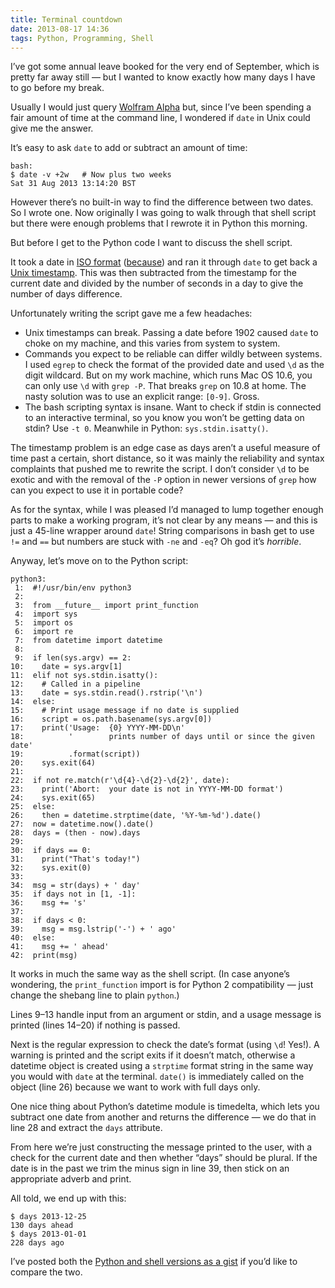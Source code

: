 ```yaml
---
title: Terminal countdown
date: 2013-08-17 14:36
tags: Python, Programming, Shell
---
```


I’ve got some annual leave booked for the very end of September, which is pretty far away still — but I wanted to know exactly how many days I have to go before my break.

Usually I would just query [Wolfram Alpha][wa] but, since I’ve been spending a fair amount of time at the command line, I wondered if `date` in Unix could give me the answer.

[wa]: http://www.wolframalpha.com/input/?i=Days+until+December+25+2013

It’s easy to ask `date` to add or subtract an amount of time:

    bash:
    $ date -v +2w   # Now plus two weeks
    Sat 31 Aug 2013 13:14:20 BST

However there’s no built-in way to find the difference between two dates. So I wrote one. Now originally I was going to walk through that shell script but there were enough problems that I rewrote it in Python this morning.

But before I get to the Python code I want to discuss the shell script.

It took a date in [ISO format][iso] ([because][xkcd]) and ran it through `date` to get back a [Unix timestamp][unix]. This was then subtracted from the timestamp for the current date and divided by the number of seconds in a day to give the number of days difference.

[iso]: http://en.wikipedia.org/wiki/ISO_8601
[xkcd]: http://www.xkcd.com/1179/
[unix]: http://en.wikipedia.org/wiki/Unix_time

Unfortunately writing the script gave me a few headaches:

*   Unix timestamps can break.
    Passing a date before 1902 caused `date` to choke on my machine, and this varies from system to system.
*   Commands you expect to be reliable can differ wildly between systems.
    I used `egrep` to check the format of the provided date and used `\d` as the digit wildcard. But on my work machine, which runs Mac OS 10.6, you can only use `\d` with `grep -P`. That breaks `grep` on 10.8 at home.
    The nasty solution was to use an explicit range: `[0-9]`. Gross.
*   The bash scripting syntax is insane.
    Want to check if stdin is connected to an interactive terminal, so you know you won’t be getting data on stdin? Use `-t 0`.
    Meanwhile in Python: `sys.stdin.isatty()`.

The timestamp problem is an edge case as days aren’t a useful measure of time past a certain, short distance, so it was mainly the reliability and syntax complaints that pushed me to rewrite the script. I don’t consider `\d` to be exotic and with the removal of the `-P` option in newer versions of `grep` how can you expect to use it in portable code?

As for the syntax, while I was pleased I’d managed to lump together enough parts to make a working program, it’s not clear by any means — and this is just a 45-line wrapper around `date`! String comparisons in bash get to use `!=` and `==` but numbers are stuck with `-ne` and `-eq`? Oh god it’s *horrible*.

Anyway, let’s move on to the Python script:

    python3:
     1:  #!/usr/bin/env python3
     2:  
     3:  from __future__ import print_function
     4:  import sys
     5:  import os
     6:  import re
     7:  from datetime import datetime
     8:  
     9:  if len(sys.argv) == 2:
    10:    date = sys.argv[1]
    11:  elif not sys.stdin.isatty():
    12:    # Called in a pipeline
    13:    date = sys.stdin.read().rstrip('\n')
    14:  else:
    15:    # Print usage message if no date is supplied
    16:    script = os.path.basename(sys.argv[0])
    17:    print('Usage:  {0} YYYY-MM-DD\n'
    18:          '        prints number of days until or since the given date'
    19:          .format(script))
    20:    sys.exit(64)
    21:  
    22:  if not re.match(r'\d{4}-\d{2}-\d{2}', date):
    23:    print('Abort:  your date is not in YYYY-MM-DD format')
    24:    sys.exit(65)
    25:  else:
    26:    then = datetime.strptime(date, '%Y-%m-%d').date()
    27:  now = datetime.now().date()
    28:  days = (then - now).days
    29:  
    30:  if days == 0:
    31:    print("That's today!")
    32:    sys.exit(0)
    33:  
    34:  msg = str(days) + ' day'
    35:  if days not in [1, -1]:
    36:    msg += 's'
    37:  
    38:  if days < 0:
    39:    msg = msg.lstrip('-') + ' ago'
    40:  else:
    41:    msg += ' ahead'
    42:  print(msg)

It works in much the same way as the shell script. (In case anyone’s wondering, the `print_function` import is for Python 2 compatibility — just change the shebang line to plain `python`.)

Lines 9–13 handle input from an argument or stdin, and a usage message is printed (lines 14–20) if nothing is passed.

Next is the regular expression to check the date’s format (using `\d`! Yes!).
A warning is printed and the script exits if it doesn’t match, otherwise a datetime object is created using a `strptime` format string in the same way you would with `date` at the terminal. `date()` is immediately called on the object (line 26) because we want to work with full days only.

One nice thing about Python’s datetime module is timedelta, which lets you subtract one date from another and returns the difference — we do that in line 28 and extract the `days` attribute.

From here we’re just constructing the message printed to the user, with a check for the current date and then whether “days” should be plural. If the date is in the past we trim the minus sign in line 39, then stick on an appropriate adverb and print.

All told, we end up with this:

    $ days 2013-12-25
    130 days ahead
    $ days 2013-01-01
    228 days ago

I’ve posted both the [Python and shell versions as a gist][gist] if you’d like to compare the two.

[gist]: https://gist.github.com/robjwells/6256540
